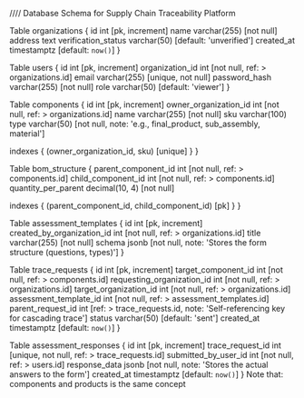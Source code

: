 //// Database Schema for Supply Chain Traceability Platform

Table organizations {
  id int [pk, increment]
  name varchar(255) [not null]
  address text
  verification_status varchar(50) [default: 'unverified']
  created_at timestamptz [default: `now()`]
}

Table users {
  id int [pk, increment]
  organization_id int [not null, ref: > organizations.id]
  email varchar(255) [unique, not null]
  password_hash varchar(255) [not null]
  role varchar(50) [default: 'viewer']
}

Table components {
  id int [pk, increment]
  owner_organization_id int [not null, ref: > organizations.id]
  name varchar(255) [not null]
  sku varchar(100)
  type varchar(50) [not null, note: 'e.g., final_product, sub_assembly, material']
  
  indexes {
    (owner_organization_id, sku) [unique]
  }
}

Table bom_structure {
  parent_component_id int [not null, ref: > components.id]
  child_component_id int [not null, ref: > components.id]
  quantity_per_parent decimal(10, 4) [not null]

  indexes {
    (parent_component_id, child_component_id) [pk]
  }
}

Table assessment_templates {
  id int [pk, increment]
  created_by_organization_id int [not null, ref: > organizations.id]
  title varchar(255) [not null]
  schema jsonb [not null, note: 'Stores the form structure (questions, types)']
}

Table trace_requests {
  id int [pk, increment]
  target_component_id int [not null, ref: > components.id]
  requesting_organization_id int [not null, ref: > organizations.id]
  target_organization_id int [not null, ref: > organizations.id]
  assessment_template_id int [not null, ref: > assessment_templates.id]
  parent_request_id int [ref: > trace_requests.id, note: 'Self-referencing key for cascading trace']
  status varchar(50) [default: 'sent']
  created_at timestamptz [default: `now()`]
}

Table assessment_responses {
  id int [pk, increment]
  trace_request_id int [unique, not null, ref: > trace_requests.id]
  submitted_by_user_id int [not null, ref: > users.id]
  response_data jsonb [not null, note: 'Stores the actual answers to the form']
  created_at timestamptz [default: `now()`]
}
 Note that: components and products is the same concept